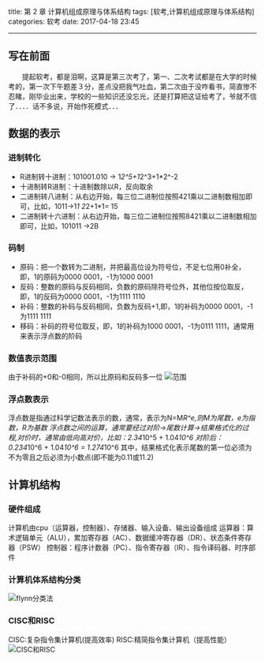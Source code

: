 title: 第 2 章 计算机组成原理与体系结构
tags: [软考,计算机组成原理与体系结构]
categories: 软考
date: 2017-04-18 23:45

---

## 写在前面
　　提起软考，都是泪啊，这算是第三次考了，第一、二次考试都是在大学的时候考的，第一次下午题差３分，差点没把我气吐血，第二次由于没咋看书，简直惨不忍睹，刚毕业出来，学校的一些知识还没忘光，还是打算把这证给考了，爷就不信了．．．．话不多说，开始作死模式．．．<!-- more -->

## 数据的表示
### 进制转化
* R进制转十进制：101001.010 -> 1*2^5+1*2^3+1*2^-2
* 十进制转R进制：十进制数除以R，反向取余
* 二进制转八进制：从右边开始，每三位二进制位按照421乘以二进制数相加即可，比如，1011->1*1 2*2+1*1= 15
* 二进制转十六进制：从右边开始，每三位二进制位按照8421乘以二进制数相加即可，比如，101011 ->2B
### 码制
* 原码：把一个数转为二进制，并把最高位设为符号位，不足七位用0补全，即，1的原码为0000 0001，-1为1000 0001
* 反码：整数的原码与反码相同，负数的原码除符号位外，其他位按位取反，即，1的反码为0000 0001，-1为1111 1110
* 补码：整数的补码与反码相同，负数为反码+1,即，1的补码为0000 0001，-1为1111 1111
* 移码：补码的符号位取反，即，1的补码为1000 0001，-1为0111 1111，通常用来表示浮点数的阶码
### 数值表示范围
由于补码的+0和-0相同，所以比原码和反码多一位
![范围](http://i2.muimg.com/591560/2356ce58761bd50b.png)
### 浮点数表示
浮点数是指通过科学记数法表示的数，通常，表示为N=M*R^e,则M为尾数，e为指数，R为基数
浮点数之间的运算，通常要经过对阶->尾数计算->结果格式化的过程,对价时，通常由低向高对价，比如：2.34*10^5 + 1.04*10^6
对阶后：0.234*10^6 + 1.04*10^6 = 1.274*10^6
其中，结果格式化表示尾数的第一位必须为不为零且之后必须为小数点(即不能为0.11或11.2)
## 计算机结构
### 硬件组成
计算机由cpu（运算器，控制器）、存储器、输入设备、输出设备组成
运算器：算术逻辑单元（ALU），累加寄存器（AC）、数据缓冲寄存器（DR）、状态条件寄存器（PSW）
控制器：程序计数器（PC）、指令寄存器（IR）、指令译码器、时序部件
### 计算机体系结构分类
![flynn分类法](http://i4.buimg.com/591560/dbebe915d26826d2.png)
### CISC和RISC
CISC:复杂指令集计算机(提高效率)
RISC:精简指令集计算机（提高性能）
![CISC和RISC](http://i2.muimg.com/591560/1be830fa4d71f3dd.png)

